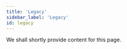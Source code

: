 ```yaml
---
title: 'Legacy'
sidebar_label: 'Legacy'
id: legacy
---
```


We shall shortly provide content for this page.